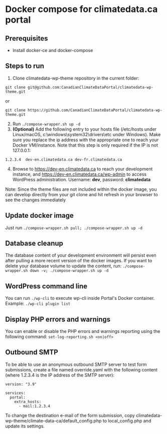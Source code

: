 # Docker compose for climatedata.ca portal

## Prerequisites
* Install docker-ce and docker-compose


## Steps to run
1. Clone climatedata-wp-theme repository in the current folder:
  
`git clone git@github.com:CanadianClimateDataPortal/climatedata-wp-theme.git`

or

`git clone https://github.com/CanadianClimateDataPortal/climatedata-wp-theme.git`

2. Run `./compose-wrapper.sh up -d`
3. **(Optional)** Add the following entry to your hosts file (/etc/hosts under Linux/macOS, 
  c:\windows\system32\drivers\etc under Windows). Make sure you replace the ip address with the appropriate one to 
  reach your Docker VM/instance. Note that this step is only required if the IP is not 127.0.0.1:

`1.2.3.4  dev-en.climatedata.ca dev-fr.climatedata.ca`

4. Browse to https://dev-en.climatedata.ca to reach your development instance, and
   https://dev-en.climatedata.ca/wp-admin to access WordPress administration.
   Username: **dev**, password: **climatedata**

Note: Since the theme files are not included within the docker image, you can develop directly from your git clone and
hit refresh in your browser to see the changes immediately

## Update docker image

Just run `./compose-wrapper.sh pull; ./compose-wrapper.sh up -d`

## Database cleanup

The database content of your development environment will persist even after pulling a more recent version 
of the docker images. If you want to delete your database volume to update the content, run:
`./compose-wrapper.sh down -v; ./compose-wrapper.sh up -d`

## WordPress command line

You can run `./wp-cli` to execute wp-cli inside Portal's Docker container. Example: `./wp-cli plugin list`

## Display PHP errors and warnings

You can enable or disable the PHP errors and warnings reporting using the following command: `set-log-reporting.sh <on|off>`

## Outbound SMTP

To be able to use an anonymous outbound SMTP server to test form submissions, create a file named override.yaml with the following content (where 1.2.3.4 is the IP address of the SMTP server):

```
version: "3.9"

services:
  portal:
    extra_hosts:
      - mail:1.2.3.4
```

To change the destination e-mail of the form submission, copy climatedata-wp-theme/climate-data-ca/default\_config.php to local_config.php and update its settings.
